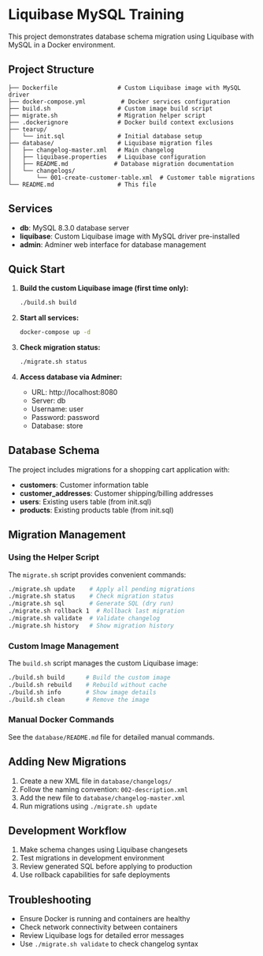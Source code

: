 # Liquibase MySQL Training

This project demonstrates database schema migration using Liquibase with MySQL in a Docker environment.

## Project Structure

```
├── Dockerfile                 # Custom Liquibase image with MySQL driver
├── docker-compose.yml          # Docker services configuration
├── build.sh                   # Custom image build script
├── migrate.sh                 # Migration helper script
├── .dockerignore              # Docker build context exclusions
├── tearup/
│   └── init.sql               # Initial database setup
├── database/                  # Liquibase migration files
│   ├── changelog-master.xml   # Main changelog
│   ├── liquibase.properties   # Liquibase configuration
│   ├── README.md             # Database migration documentation
│   └── changelogs/
│       └── 001-create-customer-table.xml  # Customer table migrations
└── README.md                  # This file
```

## Services

- **db**: MySQL 8.3.0 database server
- **liquibase**: Custom Liquibase image with MySQL driver pre-installed
- **admin**: Adminer web interface for database management

## Quick Start

1. **Build the custom Liquibase image (first time only):**
   ```bash
   ./build.sh build
   ```

2. **Start all services:**
   ```bash
   docker-compose up -d
   ```

3. **Check migration status:**
   ```bash
   ./migrate.sh status
   ```

4. **Access database via Adminer:**
   - URL: http://localhost:8080
   - Server: db
   - Username: user
   - Password: password
   - Database: store

## Database Schema

The project includes migrations for a shopping cart application with:

- **customers**: Customer information table
- **customer_addresses**: Customer shipping/billing addresses
- **users**: Existing users table (from init.sql)
- **products**: Existing products table (from init.sql)

## Migration Management

### Using the Helper Script

The `migrate.sh` script provides convenient commands:

```bash
./migrate.sh update    # Apply all pending migrations
./migrate.sh status    # Check migration status
./migrate.sh sql       # Generate SQL (dry run)
./migrate.sh rollback 1  # Rollback last migration
./migrate.sh validate  # Validate changelog
./migrate.sh history   # Show migration history
```

### Custom Image Management

The `build.sh` script manages the custom Liquibase image:

```bash
./build.sh build      # Build the custom image
./build.sh rebuild    # Rebuild without cache
./build.sh info       # Show image details
./build.sh clean      # Remove the image
```

### Manual Docker Commands

See the `database/README.md` file for detailed manual commands.

## Adding New Migrations

1. Create a new XML file in `database/changelogs/`
2. Follow the naming convention: `002-description.xml`
3. Add the new file to `database/changelog-master.xml`
4. Run migrations using `./migrate.sh update`

## Development Workflow

1. Make schema changes using Liquibase changesets
2. Test migrations in development environment
3. Review generated SQL before applying to production
4. Use rollback capabilities for safe deployments

## Troubleshooting

- Ensure Docker is running and containers are healthy
- Check network connectivity between containers
- Review Liquibase logs for detailed error messages
- Use `./migrate.sh validate` to check changelog syntax
